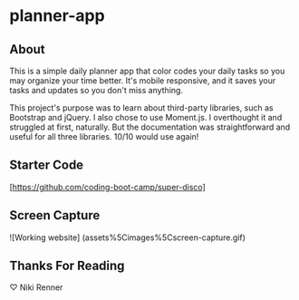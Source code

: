 # planner-app

## About

This is a simple daily planner app that color codes your daily tasks so you may organize your time better. It's mobile responsive, and it saves your tasks and updates so you don't miss anything.

This project's purpose was to learn about third-party libraries, such as Bootstrap and jQuery. I also chose to use Moment.js. I overthought it and struggled at first, naturally. But the documentation was straightforward and useful for all three libraries. 10/10 would use again!

## Starter Code

[https://github.com/coding-boot-camp/super-disco]

## Screen Capture

![Working website] (assets%5Cimages%5Cscreen-capture.gif)

## Thanks For Reading

♡ Niki Renner
